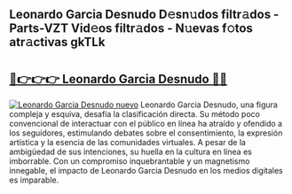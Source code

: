 ## Leonardo Garcia Desnudo D𝚎sn𝚞dos filtr𝚊dos - Parts-VZT Vid𝚎os filtr𝚊dos - N𝚞evas f𝚘tos atr𝚊ctivas gkTLk

# <h2><a href="http://mb6uhb.tromn.icu/?c=Leonardo+Garcia+Desnudo">🔗👉👉👉 Leonardo Garcia Desnudo 🔗🔗</a></h2>

[![Leonardo Garcia Desnudo nuevo](https://i.imgur.com/pEAQMta.gif)](http://mb6uhb.tromn.icu/?c=Leonardo+Garcia+Desnudo)
Leonardo Garcia Desnudo, una figura compleja y esquiva, desafía la clasificación directa. Su método poco convencional de interactuar con el público en línea ha atraído y ofendido a los seguidores, estimulando debates sobre el consentimiento, la expresión artística y la esencia de las comunidades virtuales. A pesar de la ambigüedad de sus intenciones, su huella en la cultura en línea es imborrable. Con un compromiso inquebrantable y un magnetismo innegable, el impacto de Leonardo Garcia Desnudo en los medios digitales es imparable.
